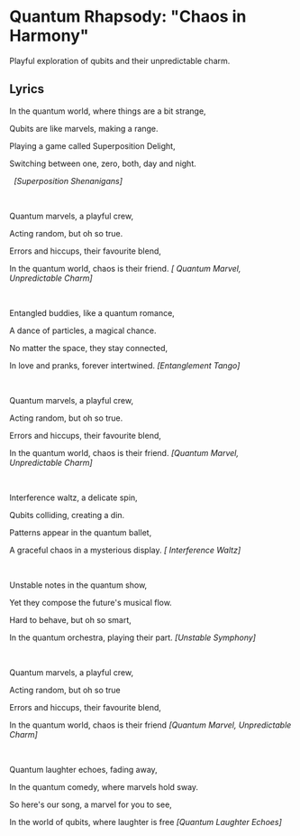 # Quantum Rhapsody: "Chaos in Harmony"
Playful exploration of qubits and their unpredictable charm.

## Lyrics
  
In the quantum world, where things are a bit strange,

Qubits are like marvels, making a range.

Playing a game called Superposition Delight,

Switching between one, zero, both, day and night. 

&nbsp;
*[Superposition Shenanigans]*

&nbsp;
&nbsp;

Quantum marvels, a playful crew,

Acting random, but oh so true.

Errors and hiccups, their favourite blend,

In the quantum world, chaos is their friend. 
*[ Quantum Marvel, Unpredictable Charm]*

&nbsp;
&nbsp;
 
Entangled buddies, like a quantum romance,

A dance of particles, a magical chance.

No matter the space, they stay connected,

In love and pranks, forever intertwined. 
*[Entanglement Tango]*

&nbsp;
&nbsp;

Quantum marvels, a playful crew,

Acting random, but oh so true.

Errors and hiccups, their favourite blend,

In the quantum world, chaos is their friend.
*[Quantum Marvel, Unpredictable Charm]*

&nbsp;
&nbsp;

Interference waltz, a delicate spin,

Qubits colliding, creating a din.

Patterns appear in the quantum ballet,

A graceful chaos in a mysterious display.
*[ Interference Waltz]*

&nbsp;
&nbsp;

Unstable notes in the quantum show,

Yet they compose the future's musical flow.

Hard to behave, but oh so smart,

In the quantum orchestra, playing their part.
*[Unstable Symphony]*

&nbsp;
&nbsp;

Quantum marvels, a playful crew,

Acting random, but oh so true

Errors and hiccups, their favourite blend,

In the quantum world, chaos is their friend
*[Quantum Marvel, Unpredictable Charm]*

&nbsp;
&nbsp;

Quantum laughter echoes, fading away,

In the quantum comedy, where marvels hold sway.

So here's our song, a marvel for you to see,

In the world of qubits, where laughter is free
*[Quantum Laughter Echoes]*

&nbsp;
&nbsp;

